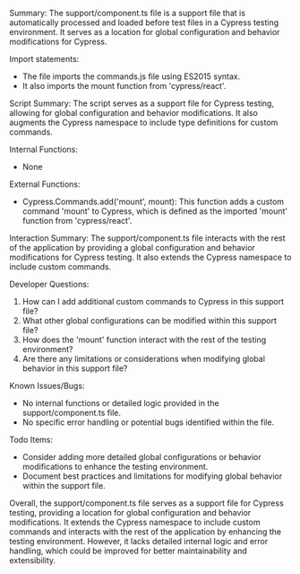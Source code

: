 Summary:
The support/component.ts file is a support file that is automatically processed and loaded before test files in a Cypress testing environment. It serves as a location for global configuration and behavior modifications for Cypress.

Import statements:
- The file imports the commands.js file using ES2015 syntax.
- It also imports the mount function from 'cypress/react'.

Script Summary:
The script serves as a support file for Cypress testing, allowing for global configuration and behavior modifications. It also augments the Cypress namespace to include type definitions for custom commands.

Internal Functions:
- None

External Functions:
- Cypress.Commands.add('mount', mount): This function adds a custom command 'mount' to Cypress, which is defined as the imported 'mount' function from 'cypress/react'.

Interaction Summary:
The support/component.ts file interacts with the rest of the application by providing a global configuration and behavior modifications for Cypress testing. It also extends the Cypress namespace to include custom commands.

Developer Questions:
1. How can I add additional custom commands to Cypress in this support file?
2. What other global configurations can be modified within this support file?
3. How does the 'mount' function interact with the rest of the testing environment?
4. Are there any limitations or considerations when modifying global behavior in this support file?

Known Issues/Bugs:
- No internal functions or detailed logic provided in the support/component.ts file.
- No specific error handling or potential bugs identified within the file.

Todo Items:
- Consider adding more detailed global configurations or behavior modifications to enhance the testing environment.
- Document best practices and limitations for modifying global behavior within the support file.

Overall, the support/component.ts file serves as a support file for Cypress testing, providing a location for global configuration and behavior modifications. It extends the Cypress namespace to include custom commands and interacts with the rest of the application by enhancing the testing environment. However, it lacks detailed internal logic and error handling, which could be improved for better maintainability and extensibility.